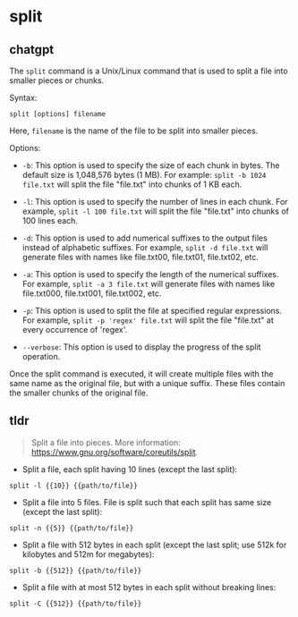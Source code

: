 # split 
## chatgpt 
The `split` command is a Unix/Linux command that is used to split a file into smaller pieces or chunks.

Syntax:

`split [options] filename`

Here, `filename` is the name of the file to be split into smaller pieces.

Options:

- `-b`: This option is used to specify the size of each chunk in bytes. The default size is 1,048,576 bytes (1 MB).
For example: `split -b 1024 file.txt` will split the file "file.txt" into chunks of 1 KB each.

- `-l`: This option is used to specify the number of lines in each chunk. For example, `split -l 100 file.txt` will split the file "file.txt" into chunks of 100 lines each.

- `-d`: This option is used to add numerical suffixes to the output files instead of alphabetic suffixes. For example, `split -d file.txt` will generate files with names like file.txt00, file.txt01, file.txt02, etc.

- `-a`: This option is used to specify the length of the numerical suffixes. For example, `split -a 3 file.txt` will generate files with names like file.txt000, file.txt001, file.txt002, etc.

- `-p`: This option is used to split the file at specified regular expressions. For example, `split -p 'regex' file.txt` will split the file "file.txt" at every occurrence of 'regex'.

- `--verbose`: This option is used to display the progress of the split operation.

Once the split command is executed, it will create multiple files with the same name as the original file, but with a unique suffix. These files contain the smaller chunks of the original file. 

## tldr 
 
> Split a file into pieces.
> More information: <https://www.gnu.org/software/coreutils/split>.

- Split a file, each split having 10 lines (except the last split):

`split -l {{10}} {{path/to/file}}`

- Split a file into 5 files. File is split such that each split has same size (except the last split):

`split -n {{5}} {{path/to/file}}`

- Split a file with 512 bytes in each split (except the last split; use 512k for kilobytes and 512m for megabytes):

`split -b {{512}} {{path/to/file}}`

- Split a file with at most 512 bytes in each split without breaking lines:

`split -C {{512}} {{path/to/file}}`
